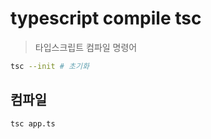 # typescript compile tsc

> 타입스크립트 컴파일 명령어

```sh
tsc --init # 초기화
```

## 컴파일

```sh
tsc app.ts
```
